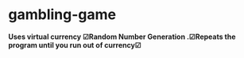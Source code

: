 # gambling-game
<b>Uses virtual currency ☑Random Number Generation .☑Repeats the program until you run out of currency☑</b>
